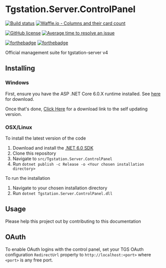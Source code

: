 # Tgstation.Server.ControlPanel

[![Build status](https://ci.appveyor.com/api/projects/status/gl54ng7129t4o5ca/branch/master?svg=true)](https://ci.appveyor.com/project/Cyberboss/Tgstation.Server.ControlPanel/branch/master) [![Waffle.io - Columns and their card count](https://badge.waffle.io/tgstation/Tgstation.Server.ControlPanel.svg?columns=all)](https://waffle.io/tgstation/Tgstation.Server.ControlPanel)

[![GitHub license](https://img.shields.io/github/license/tgstation/Tgstation.Server.ControlPanel.svg)](https://github.com/tgstation/Tgstation.Server.ControlPanel/blob/master/LICENSE) [![Average time to resolve an issue](http://isitmaintained.com/badge/resolution/tgstation/Tgstation.Server.ControlPanel.svg)](http://isitmaintained.com/project/tgstation/Tgstation.Server.ControlPanel "Average time to resolve an issue")

[![forthebadge](http://forthebadge.com/images/badges/made-with-c-sharp.svg)](http://forthebadge.com) [![forthebadge](http://forthebadge.com/images/badges/60-percent-of-the-time-works-every-time.svg)](http://forthebadge.com)

Official management suite for tgstation-server v4

## Installing

### Windows

First, ensure you have the ASP .NET Core 6.0.X runtime installed. See [here](https://dotnet.microsoft.com/download/dotnet/5.0) for download.


Once that's done, [Click Here](https://github.com/tgstation/Tgstation.Server.ControlPanel/releases/latest) for a download link to the self updating version.

### OSX/Linux

To install the latest version of the code

1. Download and install the [.NET 6.0 SDK](https://dotnet.microsoft.com/download/dotnet/6.0)
1. Clone this repository
1. Navigate to `src/Tgstation.Server.ControlPanel`
1. Run `dotnet publish -c Release -o <Your chosen installation directory>`

To run the installation

1. Navigate to your chosen installation directory
2. Run `dotnet Tgstation.Server.ControlPanel.dll`

## Usage

Please help this project out by contributing to this documentation

## OAuth

To enable OAuth logins with the control panel, set your TGS OAuth configuration `RedirectUrl` property to `http://localhost:<port>` where `<port>` is any free port.
